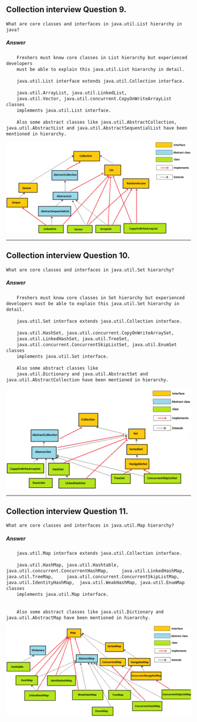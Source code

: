 ## Collection interview Question 9. 

	What are core classes and interfaces in java.util.List hierarchy in java?
	
##### Answer
```
	Freshers must know core classes in List hierarchy but experienced developers 
	must be able to explain this java.util.List hierarchy in detail.

	java.util.List interface extends java.util.Collection interface.
	
	java.util.ArrayList, java.util.LinkedList, 
	java.util.Vector, java.util.concurrent.CopyOnWriteArrayList classes 
	implements java.util.List interface.
	
	Also some abstract classes like java.util.AbstractCollection, java.util.AbstractList and java.util.AbstractSequentialList have been mentioned in hierarchy.
```

![](./img/collection-list-hierarchy.png)


---

## Collection interview Question 10. 

	What are core classes and interfaces in java.util.Set hierarchy?
	
##### Answer
```
	Freshers must know core classes in Set hierarchy but experienced developers must be able to explain this java.util.Set hierarchy in detail.
	
	java.util.Set interface extends java.util.Collection interface.
	
	java.util.HashSet, java.util.concurrent.CopyOnWriteArraySet, 
	java.util.LinkedHashSet, java.util.TreeSet, 
	java.util.concurrent.ConcurrentSkipListSet, java.util.EnumSet classes 
	implements java.util.Set interface.
	
	Also some abstract classes like 
	java.util.Dictionary and java.util.AbstractSet and java.util.AbstractCollection have been mentioned in hierarchy.
```

![](./img/collection-set-hierarchy.png)
	
	
---

## Collection interview Question 11. 

	What are core classes and interfaces in java.util.Map hierarchy?

##### Answer	
```
	java.util.Map interface extends java.util.Collection interface.

	java.util.HashMap, java.util.Hashtable, java.util.concurrent.ConcurrentHashMap, 	java.util.LinkedHashMap, java.util.TreeMap, 	java.util.concurrent.ConcurrentSkipListMap, java.util.IdentityHashMap, 	java.util.WeakHashMap, java.util.EnumMap classes 
	implements java.util.Map interface.


	Also some abstract classes like java.util.Dictionary and java.util.AbstractMap have been mentioned in hierarchy.
```
	
![](./img/collection-map-hierarchy.png)
	